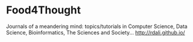 # Food4Thought
Journals of a meandering mind: topics/tutorials in Computer Science, Data Science, Bioinformatics, The Sciences and Society... http://rdali.github.io/
